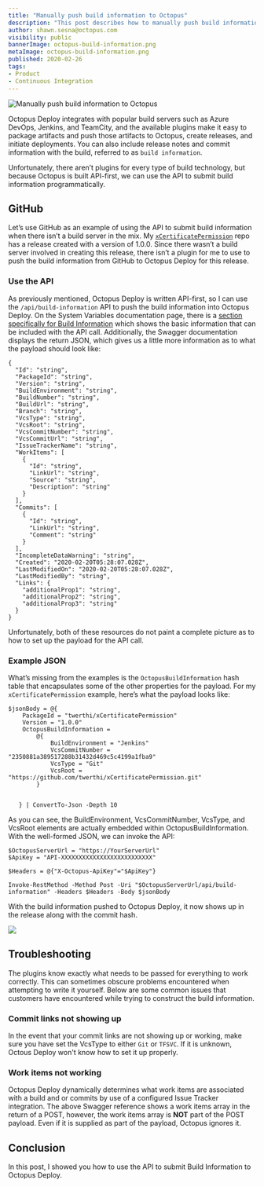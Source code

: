 ```yaml
---
title: "Manually push build information to Octopus"
description: "This post describes how to manually push build information to Octopus so you can see your commits and issues/work items alongside your deployments."
author: shawn.sesna@octopus.com
visibility: public
bannerImage: octopus-build-information.png
metaImage: octopus-build-information.png
published: 2020-02-26
tags:
- Product
- Continuous Integration
---
```


![Manually push build information to Octopus](octopus-build-information.png)

Octopus Deploy integrates with popular build servers such as Azure DevOps, Jenkins, and TeamCity, and the available plugins make it easy to package artifacts and push those artifacts to Octopus, create releases, and initiate deployments.  You can also include release notes and commit information with the build, referred to as `build information`.

Unfortunately, there aren’t plugins for every type of build technology, but because Octopus is built API-first, we can use the API to submit build information programmatically.

## GitHub

Let’s use GitHub as an example of using the API to submit build information when there isn’t a build server in the mix.  My [`xCertificatePermission`](https://github.com/twerthi/xCertificatePermission) repo has a release created with a version of 1.0.0.  Since there wasn’t a build server involved in creating this release, there isn’t a plugin for me to use to push the build information from GitHub to Octopus Deploy for this release.

### Use the API

As previously mentioned, Octopus Deploy is written API-first, so I can use the `/api/build-information` API to push the build information into Octopus Deploy.  On the System Variables documentation page, there is a [section specifically for Build Information](https://octopus.com/docs/projects/variables/system-variables#release-package-build-information) which shows the basic information that can be included with the API call.  Additionally, the Swagger documentation displays the return JSON, which gives us a little more information as to what the payload should look like:

```
{
  "Id": "string",
  "PackageId": "string",
  "Version": "string",
  "BuildEnvironment": "string",
  "BuildNumber": "string",
  "BuildUrl": "string",
  "Branch": "string",
  "VcsType": "string",
  "VcsRoot": "string",
  "VcsCommitNumber": "string",
  "VcsCommitUrl": "string",
  "IssueTrackerName": "string",
  "WorkItems": [
    {
      "Id": "string",
      "LinkUrl": "string",
      "Source": "string",
      "Description": "string"
    }
  ],
  "Commits": [
    {
      "Id": "string",
      "LinkUrl": "string",
      "Comment": "string"
    }
  ],
  "IncompleteDataWarning": "string",
  "Created": "2020-02-20T05:28:07.028Z",
  "LastModifiedOn": "2020-02-20T05:28:07.028Z",
  "LastModifiedBy": "string",
  "Links": {
    "additionalProp1": "string",
    "additionalProp2": "string",
    "additionalProp3": "string"
  }
}
```

Unfortunately, both of these resources do not paint a complete picture as to how to set up the payload for the API call.

### Example JSON
What’s missing from the examples is the `OctopusBuildInformation` hash table that encapsulates some of the other properties for the payload.  For my `xCertificatePermission` example, here’s what the payload looks like:

```PS
$jsonBody = @{
    PackageId = "twerthi/xCertificatePermission"
    Version = "1.0.0"
    OctopusBuildInformation =
        @{
            BuildEnvironment = "Jenkins"
            VcsCommitNumber = "2350881a389517288b31432d469c5c4199a1fba9"
            VcsType = "Git"
            VcsRoot = "https://github.com/twerthi/xCertificatePermission.git"
        }


   } | ConvertTo-Json -Depth 10
```

As you can see, the BuildEnvironment, VcsCommitNumber, VcsType, and VcsRoot elements are actually embedded within OctopusBuildInformation.  With the well-formed JSON, we can invoke the API:

```PS
$OctopusServerUrl = "https://YourServerUrl"
$ApiKey = "API-XXXXXXXXXXXXXXXXXXXXXXXXXX"

$Headers = @{"X-Octopus-ApiKey"="$ApiKey"}

Invoke-RestMethod -Method Post -Uri "$OctopusServerUrl/api/build-information" -Headers $Headers -Body $jsonBody
```

With the build information pushed to Octopus Deploy, it now shows up in the release along with the commit hash.

![](octopus-release-build-information.png)

## Troubleshooting
The plugins know exactly what needs to be passed for everything to work correctly.  This can sometimes obscure problems encountered when attempting to write it yourself.  Below are some common issues that customers have encountered while trying to construct the build information.

### Commit links not showing up
In the event that your commit links are not showing up or working, make sure you have set the VcsType to either `Git` or `TFSVC`.  If it is unknown, Octous Deploy won't know how to set it up properly.

### Work items not working
Octopus Deploy dynamically determines what work items are associated with a build and or commits by use of a configured Issue Tracker integration.  The above Swagger reference shows a work items array in the return of a POST, however, the work items array is **NOT** part of the POST payload.  Even if it is supplied as part of the payload, Octopus ignores it.

## Conclusion
In this post, I showed you how to use the API to submit Build Information to Octopus Deploy.
